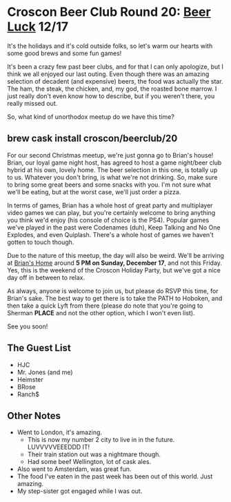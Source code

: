 # Croscon Beer Club Round 20: [Beer Luck](https://goo.gl/UwN13j) 12/17

It's the holidays and it's cold outside folks, so let's warm our hearts
with some good brews and some fun games!

It's been a crazy few past beer clubs, and for that I can only apologize,
but I think we all enjoyed our last outing. Even though there was an
amazing selection of decadent (and expensive) beers, the food was actually
the star. The ham, the steak, the chicken, and, my god, the roasted bone
marrow. I just really don't even know how to describe, but if you weren't
there, you really missed out.

So, what kind of unorthodox meetup do we have this time?

## brew cask install croscon/beerclub/20

For our second Christmas meetup, we're just gonna go to Brian's house!
Brian, our loyal game night host, has agreed to host a game night/beer
club hybrid at his own, lovely home. The beer selection in this one,
is totally up to us. Whatever you don't bring, is what we're not drinking.
So, make sure to bring some great beers and some snacks with you. I'm
not sure what we'll be eating, but at the worst case, we'll just order
a pizza.

In terms of games, Brian has a whole host of great party and multiplayer
video games we can play, but you're certainly welcome to bring anything
you think we'd enjoy (his console of choice is the PS4). Popular games
we've played in the past were Codenames (duh), Keep Talking and No One
Explodes, and even Quiplash. There's a whole host of games we haven't
gotten to touch though.

Due to the nature of this meetup, the day will also be weird. We'll
be arriving at [Brian's Home](https://goo.gl/UwN13j) around **5 PM
on Sunday, December 17**, and not this Friday. Yes, this is the
weekend of the Croscon Holiday Party, but we've got a nice day off
in between to relax.

As always, anyone is welcome to join us, but please do RSVP this time,
for Brian's sake. The best way to get there is to take the PATH to
Hoboken, and then take a quick Lyft from there (please do note that
you're going to Sherman **PLACE** and not the other option, which
I won't even list).

See you soon!

## The Guest List

* HJC
* Mr. Jones (and me)
* Heimster
* BRose
* Ranch$

## Other Notes

* Went to London, it's amazing.
  * This is now my number 2 city to live in in the future. LUVVVVVEEEDDD IT!
  * Their train station out was a nightmare though.
  * Had some beef Wellington, lot of cask ales.
* Also went to Amsterdam, was great fun.
* The food I've eaten in the past week has been out of this world. Just amazing.
* My step-sister got engaged while I was out.
